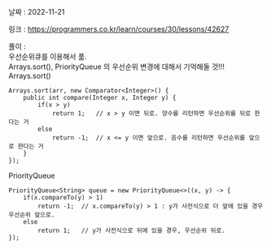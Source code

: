 날짜 : 2022-11-21  
  
링크 : https://programmers.co.kr/learn/courses/30/lessons/42627  
  
풀이 :  
우선순위큐를 이용해서 풂.  
Arrays.sort(), PriorityQueue 의 우선순위 변경에 대해서 기억해둘 것!!!  
Arrays.sort()
~~~
Arrays.sort(arr, new Comparator<Integer>() {
    public int compare(Integer x, Integer y) {
        if(x > y)
            return 1;	// x > y 이면 뒤로. 양수를 리턴하면 우선순위를 뒤로 한다는 거
        else
            return -1;	// x <= y 이면 앞으로. 음수를 리턴하면 우선순위를 앞으로 한다는 거
    }
});
~~~
  
PriorityQueue
~~~
PriorityQueue<String> queue = new PriorityQueue<>((x, y) -> {
    if(x.compareTo(y) > 1)
        return -1;	// x.compareTo(y) > 1 : y가 사전식으로 더 앞에 있을 경우 우선순위 앞으로.
    else
        return 1;	// y가 사전식으로 뒤에 있을 경우, 우선순위 뒤로.
});
~~~
